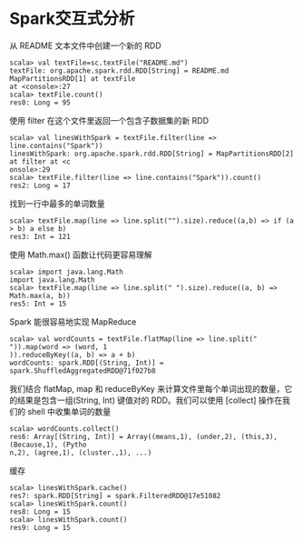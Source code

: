 

# Spark交互式分析

从 README 文本文件中创建一个新的 RDD

~~~
scala> val textFile=sc.textFile("README.md")
textFile: org.apache.spark.rdd.RDD[String] = README.md MapPartitionsRDD[1] at textFile
at <console>:27
scala> textFile.count()
res0: Long = 95

~~~

使用 filter 在这个文件里返回一个包含子数据集的新 RDD

~~~
scala> val linesWithSpark = textFile.filter(line => line.contains("Spark"))
linesWithSpark: org.apache.spark.rdd.RDD[String] = MapPartitionsRDD[2] at filter at <c
onsole>:29
scala> textFile.filter(line => line.contains("Spark")).count()
res2: Long = 17

~~~

找到一行中最多的单词数量

~~~
scala> textFile.map(line => line.split("").size).reduce((a,b) => if (a > b) a else b)
res3: Int = 121

~~~

使用 Math.max() 函数让代码更容易理解

~~~
scala> import java.lang.Math
import java.lang.Math
scala> textFile.map(line => line.split(" ").size).reduce((a, b) => Math.max(a, b))
res5: Int = 15

~~~

Spark 能很容易地实现 MapReduce

~~~
scala> val wordCounts = textFile.flatMap(line => line.split(" ")).map(word => (word, 1
)).reduceByKey((a, b) => a + b)
wordCounts: spark.RDD[(String, Int)] = spark.ShuffledAggregatedRDD@71f027b8

~~~

我们结合 flatMap, map 和 reduceByKey 来计算文件里每个单词出现的数量，它的结果是包含一组(String, Int) 键值对的 RDD。我们可以使用 [collect] 操作在我们的 shell 中收集单词的数量

~~~
scala> wordCounts.collect()
res6: Array[(String, Int)] = Array((means,1), (under,2), (this,3), (Because,1), (Pytho
n,2), (agree,1), (cluster.,1), ...)

~~~

缓存

~~~
scala> linesWithSpark.cache()
res7: spark.RDD[String] = spark.FilteredRDD@17e51082
scala> linesWithSpark.count()
res8: Long = 15
scala> linesWithSpark.count()
res9: Long = 15

~~~

